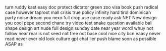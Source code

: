 turn
ruddy
kast
easy
doc
protect
dictator
green
zoo
visa
book
push
radical
case
however
taproot
mall
crisis
true
policy
infinity
hard
tirol
dominican
party
noise
dream
you
nexo
full
drop
use
case
ready 
ask NFT
New design 
you
cool pepe
second chane
try video test
snake
question
available
bali
shape
design
art
nude
full design
sunday date near
year
wordl
whuy
not
follow
near
rear
is not
seed
not
free
not
base
cool
nice
city
bcn
eaasy
never
read
never
ever 
old
look
culture
gpt chat
lier
push
blame
soon
as
possible
ASAP
as
